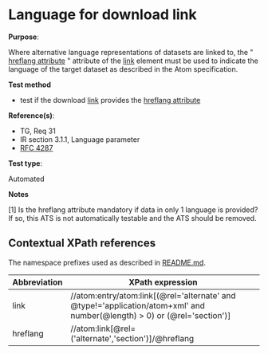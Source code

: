 # Language for download link

**Purpose**: 

Where alternative language representations of datasets are linked to, the \" [hreflang attribute](#hreflang) \" attribute of the [link](#downloadlink) element must be used to indicate the language of the target dataset as described in the Atom specification.

**Test method**

* test if the download [link](#downloadlink) provides the [hreflang attribute](#hreflang)

**Reference(s)**: 

* TG, Req 31
* IR section 3.1.1, Language parameter
* [RFC 4287](http://tools.ietf.org/html/rfc4287)

**Test type**: 

Automated

**Notes**

[1] Is the hreflang attribute mandatory if data in only 1 language is provided? If so, this ATS is not automatically testable and the ATS should be removed. 

## Contextual XPath references

The namespace prefixes used as described in [README.md](README.md#namespaces).

Abbreviation                                               |  XPath expression
---------------------------------------------------------- | -------------------------------------------------------------------------
link <a name="downloadlink"></a> | //atom:entry/atom:link[(@rel='alternate' and @type!='application/atom+xml' and number(@length) > 0) or (@rel='section')]
hreflang <a name="hreflang"></a> | //atom:link[@rel=('alternate','section')]/@hreflang






















































































































































































































































































































































































































































































































































